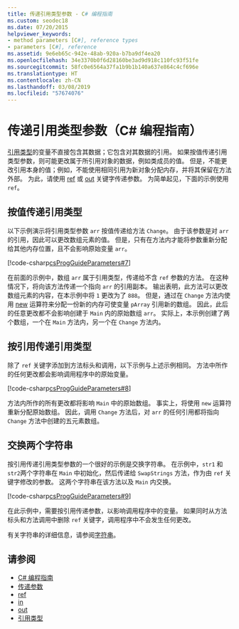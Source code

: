 ```yaml
---
title: 传递引用类型参数 - C# 编程指南
ms.custom: seodec18
ms.date: 07/20/2015
helpviewer_keywords:
- method parameters [C#], reference types
- parameters [C#], reference
ms.assetid: 9e6eb65c-942e-48ab-920a-b7ba9df4ea20
ms.openlocfilehash: 34e3370b0f6d28160be3ad9d918c110fc93f51fe
ms.sourcegitcommit: 58fc0e6564a37fa1b9b1b140a637e864c4cf696e
ms.translationtype: HT
ms.contentlocale: zh-CN
ms.lasthandoff: 03/08/2019
ms.locfileid: "57674076"
---
```

# <a name="passing-reference-type-parameters-c-programming-guide"></a>传递引用类型参数（C# 编程指南）
[引用类型](../../../csharp/language-reference/keywords/reference-types.md)的变量不直接包含其数据；它包含对其数据的引用。 如果按值传递引用类型参数，则可能更改属于所引用对象的数据，例如类成员的值。 但是，不能更改引用本身的值；例如，不能使用相同引用为新对象分配内存，并将其保留在方法外部。 为此，请使用 [ref](../../../csharp/language-reference/keywords/ref.md) 或 [out](../../../csharp/language-reference/keywords/out-parameter-modifier.md) 关键字传递参数。 为简单起见，下面的示例使用 `ref`。  
  
## <a name="passing-reference-types-by-value"></a>按值传递引用类型  
 以下示例演示将引用类型参数 `arr` 按值传递给方法 `Change`。 由于该参数是对 `arr` 的引用，因此可以更改数组元素的值。 但是，只有在方法内才能将参数重新分配给其他内存位置，且不会影响原始变量 `arr`。  
  
 [!code-csharp[csProgGuideParameters#7](~/samples/snippets/csharp/VS_Snippets_VBCSharp/csProgGuideParameters/CS/Parameters.cs#7)]  
  
 在前面的示例中，数组 `arr` 属于引用类型，传递给不含 `ref` 参数的方法。 在这种情况下，将向该方法传递一个指向 `arr` 的引用副本。 输出表明，此方法可以更改数组元素的内容，在本示例中将 `1` 更改为了 `888`。 但是，通过在 `Change` 方法内使用 [new](../../../csharp/language-reference/keywords/new.md) 运算符来分配一份新的内存可使变量 `pArray` 引用新的数组。 因此，此后的任意更改都不会影响创建于 `Main` 内的原始数组 `arr`。 实际上，本示例创建了两个数组，一个在 `Main` 方法内，另一个在 `Change` 方法内。  
  
## <a name="passing-reference-types-by-reference"></a>按引用传递引用类型  
 除了 `ref` 关键字添加到方法标头和调用，以下示例与上述示例相同。 方法中所作的任何更改都会影响调用程序中的原始变量。  
  
 [!code-csharp[csProgGuideParameters#8](~/samples/snippets/csharp/VS_Snippets_VBCSharp/csProgGuideParameters/CS/Parameters.cs#8)]  
  
 方法内所作的所有更改都将影响 `Main` 中的原始数组。 事实上，将使用 `new` 运算符重新分配原始数组。 因此，调用 `Change` 方法后，对 `arr` 的任何引用都将指向 `Change` 方法中创建的五元素数组。  
  
## <a name="swapping-two-strings"></a>交换两个字符串  
 按引用传递引用类型参数的一个很好的示例是交换字符串。 在示例中，`str1` 和 `str2`两个字符串在 `Main` 中初始化，然后传递给 `SwapStrings` 方法，作为由 `ref` 关键字修改的参数。 这两个字符串在该方法以及 `Main` 内交换。  
  
 [!code-csharp[csProgGuideParameters#9](~/samples/snippets/csharp/VS_Snippets_VBCSharp/csProgGuideParameters/CS/Parameters.cs#9)]  
  
 在此示例中，需要按引用传递参数，以影响调用程序中的变量。 如果同时从方法标头和方法调用中删除 `ref` 关键字，调用程序中不会发生任何更改。  
  
 有关字符串的详细信息，请参阅[字符串](../../../csharp/language-reference/keywords/string.md)。  
  
## <a name="see-also"></a>请参阅

- [C# 编程指南](../../../csharp/programming-guide/index.md)
- [传递参数](../../../csharp/programming-guide/classes-and-structs/passing-parameters.md)
- [ref](../../../csharp/language-reference/keywords/ref.md)
- [in](../../../csharp/language-reference/keywords/in-parameter-modifier.md)
- [out](../../../csharp/language-reference/keywords/out.md)
- [引用类型](../../../csharp/language-reference/keywords/reference-types.md)
